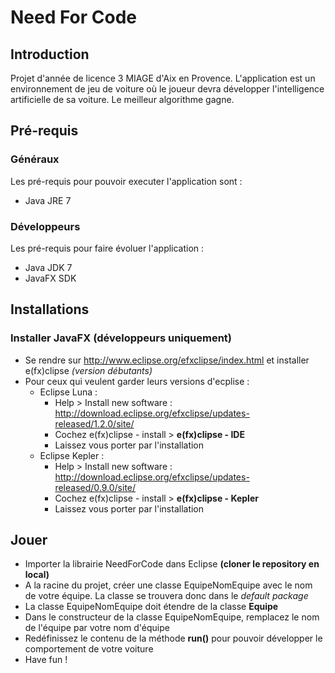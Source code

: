 # Need For Code
## Introduction
Projet d'année de licence 3 MIAGE d'Aix en Provence. L'application est un environnement de jeu de voiture où le joueur devra développer l'intelligence artificielle de sa voiture. Le meilleur algorithme gagne.

## Pré-requis
### Généraux
Les pré-requis pour pouvoir executer l'application sont :
* Java JRE 7

### Développeurs
Les pré-requis pour faire évoluer l'application :
* Java JDK 7
* JavaFX SDK

## Installations
### Installer JavaFX (développeurs uniquement)
* Se rendre sur http://www.eclipse.org/efxclipse/index.html et installer e(fx)clipse *(version débutants)*
* Pour ceux qui veulent garder leurs versions d'ecplise :
  * Eclipse Luna :
    * Help > Install new software : http://download.eclipse.org/efxclipse/updates-released/1.2.0/site/
    * Cochez e(fx)clipse - install > **e(fx)clipse - IDE**
    * Laissez vous porter par l'installation
  * Eclipse Kepler :
    * Help > Install new software : http://download.eclipse.org/efxclipse/updates-released/0.9.0/site/
    * Cochez e(fx)clipse - install > **e(fx)clipse - Kepler**
    * Laissez vous porter par l'installation
 
## Jouer
 * Importer la librairie NeedForCode dans Eclipse **(cloner le repository en local)**
 * A la racine du projet, créer une classe EquipeNomEquipe avec le nom de votre équipe. La classe se trouvera donc dans le *default package*
 * La classe EquipeNomEquipe doit étendre de la classe **Equipe**
 * Dans le constructeur de la classe EquipeNomEquipe, remplacez le nom de l'équipe par votre nom d'équipe
 * Redéfinissez le contenu de la méthode **run()** pour pouvoir développer le comportement de votre voiture
 * Have fun !
